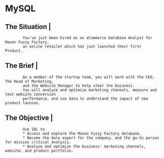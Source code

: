 # MySQL

## The Situation | 
            You've just been hired as an eCommerce Database Analyst for Maven Fuzzy Factory, 
            an online retailer which has just launched their first Product.
            
## The Brief |
            As a member of the startup team, you will work with the CEO, The Head of Marketing,
            and the Website Manager to help steer the business.
            You will analyze and optimize marketing channels, measure and test website conversion
            performance, and use data to understand the impact of new product launces.

## The Objective |
            Use SQL to
            * Access and explore the Maven Fuzzy Factory database.
            * Become the data expert for the company, and the go-to person for mission critical analysis.
            * Analyze and optimize the business' marketing channels, website, and product portfolio.
        
